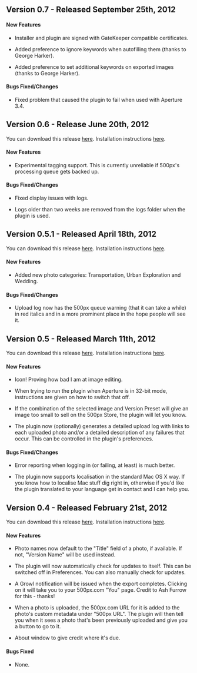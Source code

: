 ## Version 0.7 - Released September 25th, 2012 ##

#### New Features ####

* Installer and plugin are signed with GateKeeper compatible certificates.

* Added preference to ignore keywords when autofilling them (thanks to George Harker).

* Added preference to set additional keywords on exported images (thanks to George Harker).

#### Bugs Fixed/Changes ####

* Fixed problem that caused the plugin to fail when used with Aperture 3.4.


## Version 0.6 - Release June 20th, 2012 ##

You can download this release [here](https://github.com/downloads/iKenndac/500px-Aperture-Uploader/500px%20Aperture%20Uploader-Latest.zip). Installation instructions [here](https://github.com/iKenndac/500px-Aperture-Uploader/blob/master/README.markdown).

#### New Features ####

* Experimental tagging support. This is currently unreliable if 500px's processing queue gets backed up.

#### Bugs Fixed/Changes ####

* Fixed display issues with logs.

* Logs older than two weeks are removed from the logs folder when the plugin is used. 

## Version 0.5.1 - Released April 18th, 2012 ##

You can download this release [here](https://github.com/downloads/iKenndac/500px-Aperture-Uploader/500px%20Aperture%20Uploader-Latest.zip). Installation instructions [here](https://github.com/iKenndac/500px-Aperture-Uploader/blob/master/README.markdown).

#### New Features ####

* Added new photo categories: Transportation, Urban Exploration and Wedding.

#### Bugs Fixed/Changes ####

* Upload log now has the 500px queue warning (that it can take a while) in red italics and in a more prominent place in the hope people will see it.

## Version 0.5 - Released March 11th, 2012 ##

You can download this release [here](https://github.com/downloads/iKenndac/500px-Aperture-Uploader/500px%20Aperture%20Uploader-Latest.zip). Installation instructions [here](https://github.com/iKenndac/500px-Aperture-Uploader/blob/master/README.markdown).

#### New Features ####

* Icon! Proving how bad I am at image editing.

* When trying to run the plugin when Aperture is in 32-bit mode, instructions are given on how to switch that off.

* If the combination of the selected image and Version Preset will give an image too small to sell on the 500px Store, the plugin will let you know.

* The plugin now (optionally) generates a detailed upload log with links to each uploaded photo and/or a detailed description of any failures that occur. This can be controlled in the plugin's preferences.

#### Bugs Fixed/Changes ####

* Error reporting when logging in (or failing, at least) is much better.

* The plugin now supports localisation in the standard Mac OS X way. If you know how to localise Mac stuff dig right in, otherwise if you'd like the plugin translated to your language get in contact and I can help you.


## Version 0.4 - Released February 21st, 2012 ##

You can download this release [here](https://github.com/downloads/iKenndac/500px-Aperture-Uploader/500px%20Aperture%20Uploader-0.4.zip). Installation instructions [here](https://github.com/iKenndac/500px-Aperture-Uploader/blob/master/README.markdown).

#### New Features ####

* Photo names now default to the "Title" field of a photo, if available. If not, "Version Name" will be used instead.

* The plugin will now automatically check for updates to itself. This can be switched off in Preferences. You can also manually check for updates.

* A Growl notification will be issued when the export completes. Clicking on it will take you to your 500px.com "You" page. Credit to Ash Furrow for this - thanks!

* When a photo is uploaded, the 500px.com URL for it is added to the photo's custom metadata under "500px URL". The plugin will then tell you when it sees a photo that's been previously uploaded and give you a button to go to it.

* About window to give credit where it's due.

#### Bugs Fixed ####

* None.